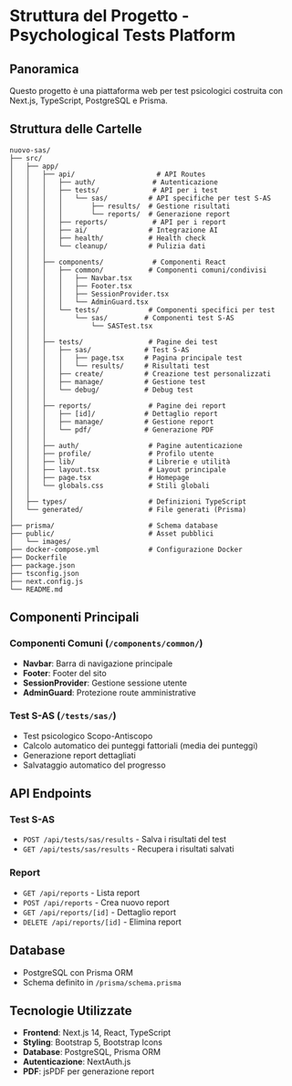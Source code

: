 # Struttura del Progetto - Psychological Tests Platform

## Panoramica
Questo progetto è una piattaforma web per test psicologici costruita con Next.js, TypeScript, PostgreSQL e Prisma.

## Struttura delle Cartelle

```
nuovo-sas/
├── src/
│   ├── app/
│   │   ├── api/                    # API Routes
│   │   │   ├── auth/              # Autenticazione
│   │   │   ├── tests/             # API per i test
│   │   │   │   └── sas/          # API specifiche per test S-AS
│   │   │   │       ├── results/  # Gestione risultati
│   │   │   │       └── reports/  # Generazione report
│   │   │   ├── reports/           # API per i report
│   │   │   ├── ai/               # Integrazione AI
│   │   │   ├── health/           # Health check
│   │   │   └── cleanup/          # Pulizia dati
│   │   │
│   │   ├── components/            # Componenti React
│   │   │   ├── common/           # Componenti comuni/condivisi
│   │   │   │   ├── Navbar.tsx
│   │   │   │   ├── Footer.tsx
│   │   │   │   ├── SessionProvider.tsx
│   │   │   │   └── AdminGuard.tsx
│   │   │   └── tests/            # Componenti specifici per test
│   │   │       └── sas/         # Componenti test S-AS
│   │   │           └── SASTest.tsx
│   │   │
│   │   ├── tests/                # Pagine dei test
│   │   │   ├── sas/             # Test S-AS
│   │   │   │   ├── page.tsx     # Pagina principale test
│   │   │   │   └── results/     # Risultati test
│   │   │   ├── create/          # Creazione test personalizzati
│   │   │   ├── manage/          # Gestione test
│   │   │   └── debug/           # Debug test
│   │   │
│   │   ├── reports/              # Pagine dei report
│   │   │   ├── [id]/            # Dettaglio report
│   │   │   ├── manage/          # Gestione report
│   │   │   └── pdf/             # Generazione PDF
│   │   │
│   │   ├── auth/                 # Pagine autenticazione
│   │   ├── profile/              # Profilo utente
│   │   ├── lib/                  # Librerie e utilità
│   │   ├── layout.tsx            # Layout principale
│   │   ├── page.tsx              # Homepage
│   │   └── globals.css           # Stili globali
│   │
│   ├── types/                    # Definizioni TypeScript
│   └── generated/                # File generati (Prisma)
│
├── prisma/                       # Schema database
├── public/                       # Asset pubblici
│   └── images/
├── docker-compose.yml            # Configurazione Docker
├── Dockerfile
├── package.json
├── tsconfig.json
├── next.config.js
└── README.md
```

## Componenti Principali

### Componenti Comuni (`/components/common/`)
- **Navbar**: Barra di navigazione principale
- **Footer**: Footer del sito
- **SessionProvider**: Gestione sessione utente
- **AdminGuard**: Protezione route amministrative

### Test S-AS (`/tests/sas/`)
- Test psicologico Scopo-Antiscopo
- Calcolo automatico dei punteggi fattoriali (media dei punteggi)
- Generazione report dettagliati
- Salvataggio automatico del progresso

## API Endpoints

### Test S-AS
- `POST /api/tests/sas/results` - Salva i risultati del test
- `GET /api/tests/sas/results` - Recupera i risultati salvati

### Report
- `GET /api/reports` - Lista report
- `POST /api/reports` - Crea nuovo report
- `GET /api/reports/[id]` - Dettaglio report
- `DELETE /api/reports/[id]` - Elimina report

## Database
- PostgreSQL con Prisma ORM
- Schema definito in `/prisma/schema.prisma`

## Tecnologie Utilizzate
- **Frontend**: Next.js 14, React, TypeScript
- **Styling**: Bootstrap 5, Bootstrap Icons
- **Database**: PostgreSQL, Prisma ORM
- **Autenticazione**: NextAuth.js
- **PDF**: jsPDF per generazione report 